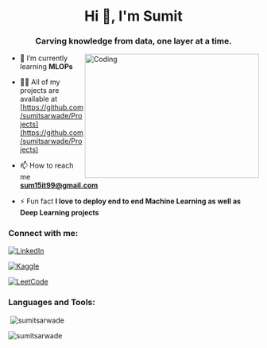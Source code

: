 
<h1 align="center">Hi 👋, I'm Sumit</h1>
<h3 align="center">Carving knowledge from data, one layer at a time.</h3>


<img align="right" alt="Coding" width="350" height="250" src="https://i.pinimg.com/originals/fc/71/63/fc71635c7f1b09ed30413f59bb749582.gif">




- 🌱 I’m currently learning **MLOPs**

- 👨‍💻 All of my projects are available at [https://github.com/sumitsarwade/Projects](https://github.com/sumitsarwade/Projects)

- 📫 How to reach me **sum15it99@gmail.com**

- ⚡ Fun fact **I love to deploy end to end Machine Learning as well as Deep Learning projects**

<h3 align="left">Connect with me:</h3>




[![LinkedIn](https://img.shields.io/badge/LinkedIn--_.svg?style=social&logo=linkedin)](https://linkedin.com/in/sumitsarwade)

[![Kaggle](https://img.shields.io/badge/Kaggle--_.svg?style=social&logo=kaggle)](https://www.kaggle.com/sumit)

[![LeetCode](https://img.shields.io/badge/LeetCode--_.svg?style=social&logo=leetcode)](https://leetcode.com/SumitSarwade)

  
</p>

<h3 align="left">Languages and Tools:</h3>

<p>&nbsp;<img align="center" src="https://github-readme-stats.vercel.app/api?username=sumitsarwade&show_icons=true&locale=en" alt="sumitsarwade" /></p>

<p><img align="center" src="https://github-readme-streak-stats.herokuapp.com/?user=sumitsarwade&" alt="sumitsarwade" /></p>
